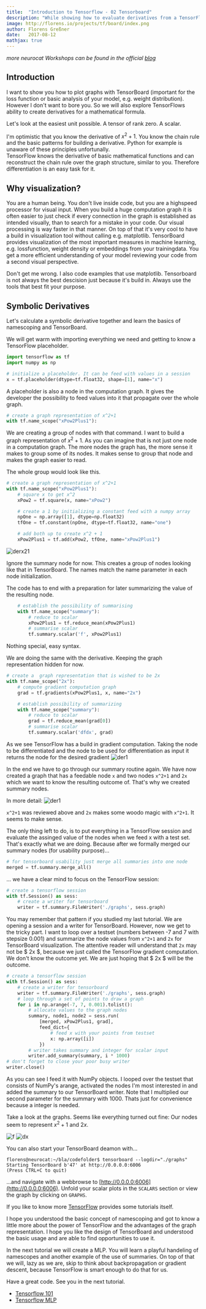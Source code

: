 ```yaml
---
title:  "Introduction to Tensorflow - 02 Tensorboard"
description: "While showing how to evaluate derivatives from a TensorFlow computation graph I want to give the reader the basic tool for visualizing a model."
image: http://florens.io/projects/tf/board/index.png
author: Florens Greßner
date:   2017-08-12
mathjax: true
---
```

*more neurocat Workshops can be found in the official [blog](http://neurocats.github.io)*

## Introduction

I want to show you how to plot graphs with TensorBoard (important for the 
loss function or basic analysis of your model, e.g. weight distribution). 
However I don't want to bore you. So we will also explore TensorFlows ability
to create derivatives for a mathematical formula.

Let's look at the easiest unit possible. A tensor of rank zero. A scalar.

I'm optimistic that you know the derivative of $x ^{2} + 1$. You know the 
chain rule and the basic patterns for building a derivative. Python for 
example is unaware of these principles unfortunally.  
TensorFlow knows the derivative of basic mathematical functions and can 
reconstruct the chain rule over the graph structure, similar to you. Therefore 
differentiation is an easy task for it.

## Why visualization?
You are a human being. You don't live inside code, but you are a highspeed 
processor for visual input. When you build a huge computation graph it is 
often easier to just check if every connection in the graph is established 
as intended visually, than to search for a mistake in your code. Our 
visual processing is way faster in that manner. On top of that it's very cool
to have a build in visualization tool without calling e.g. matplotlib. 
TensorBoard provides visualization of the most important measures in 
machine learning, e.g. lossfunction, weight density or embeddings from your 
trainingdata. You get a more efficient understanding of your model reviewing
your code from a second visual perspective.

Don't get me wrong. I also code examples that use matplotlib. Tensorboard is
not always the best descision just because it's build in. Always use the 
tools that best fit your purpose.

## Symbolic Derivatives
Let's calculate a symbolic derivative together and learn the basics of 
namescoping and TensorBoard.

We will get warm with importing everything we need and getting to know a 
TensorFlow placeholder.
```python
import tensorflow as tf
import numpy as np

# initialize a placeholder. It can be feed with values in a session
x = tf.placeholder(dtype=tf.float32, shape=[1], name="x")
```
A placeholder is also a node in the computation graph. It gives the 
developer the possibility to feed values into it that propagate over the whole 
graph.

```python
# create a graph representation of x^2+1
with tf.name_scope("xPow2Plus1"):
```
We are creating a group of nodes with that command. I want to build a graph 
representation of $x ^{2} + 1$. As you can imagine that is not just one 
node in a computation graph. The more nodes the graph has, the more sense it makes 
to group some of its nodes. It makes sense to group that node and makes
the graph easier to read.

The whole group would look like this.

```python
# create a graph representation of x^2+1
with tf.name_scope("xPow2Plus1"):
    # square x to get x^2
    xPow2 = tf.square(x, name="xPow2")

    # create a 1 by initializing a constant feed with a numpy array
    npOne = np.array([1], dtype=np.float32)
    tfOne = tf.constant(npOne, dtype=tf.float32, name="one")

    # add both up to create x^2 + 1
    xPow2Plus1 = tf.add(xPow2, tfOne, name="xPow2Plus1")
```
![derx21](https://raw.githubusercontent.com/f37/f37.github.io/master/assets/tensorflow/der_x21.png)

Ignore the summary node for now. This creates a group of nodes looking like 
that in TensorBoard. The names match the name parameter in each node 
initialization.

The code has to end with a preparation for later summarizing the value 
of the resulting node.

```python
    # establish the possibility of summarising
    with tf.name_scope("summary"):
        # reduce to scalar
        xPow2Plus1 = tf.reduce_mean(xPow2Plus1)
        # summarise scalar
        tf.summary.scalar('f', xPow2Plus1)

```
Nothing special, easy syntax.

We are doing the same with the derivative. Keeping the graph representation 
hidden for now.
```python
# create a  graph representation that is wished to be 2x
with tf.name_scope("2x"):
    # compute gradient computation graph
    grad = tf.gradients(xPow2Plus1, x, name="2x")

    # establish possibility of summarizing
    with tf.name_scope("summary"):
        # reduce to scalar
        grad = tf.reduce_mean(grad[0])
        # summarise scalar
        tf.summary.scalar('dfdx', grad)
```
As we see TensorFlow has a build in gradient computation. Taking the node to
be differentiated and the node to be used for differentiation as input it 
returns the node for the desired gradient
![der1](https://raw.githubusercontent.com/f37/f37.github.io/master/assets/tensorflow/der_1.png)

In the end we have to go through our summary routine again. We have now created a 
graph that has a feedable node `x` and two nodes `x^2+1` and `2x` which we 
want to know the resulting outcome of. That's why we created summary nodes.

In more detail:
![der1](https://raw.githubusercontent.com/f37/f37.github.io/master/assets/tensorflow/der_2.png)

`x^2+1` was reviewed above and `2x` makes some woodo magic with `x^2+1`. It 
seems to make sense.

The only thing left to do, is to put everything in a TensorFlow session and evaluate 
the assinged value of the nodes when we feed x with a test set. That's 
exactly what we are doing. Because after we formally merged our summary 
nodes (for usability purpose)...

```python
# for tensorboard usability just merge all summaries into one node
merged = tf.summary.merge_all()
```
... we have a clear mind to focus on the TensorFlow session:
```python
# create a tensorflow session
with tf.Session() as sess:
    # create a writer for tensorboard
    writer = tf.summary.FileWriter('./graphs', sess.graph)
```
You may remember that pattern if you studied my last tutorial. We are 
opening a session and a writer for TensorBoard. However, now we get to the tricky
part. I want to loop over a testset (numbers between -7 and 7 with stepsize 
0.001) and summarize the node values from `x^2+1` and `2x` for TensorBoard 
visualization. The attentive reader will understand that `2x` may not be 
$ 2x $, because we just called the TensorFlow gradient computation. We don't
know the outcome yet. We are just hoping that $ 2x $ will be the outcome.

```python
# create a tensorflow session
with tf.Session() as sess:
    # create a writer for tensorboard
    writer = tf.summary.FileWriter('./graphs', sess.graph)
    # loop through a set of points to draw a graph
    for i in np.arange(-7, 7, 0.001).tolist():
        # allocate values to the graph nodes
        summary, node1, node2 = sess.run(
            [merged, xPow2Plus1, grad],
            feed_dict={
                # feed x with your points from testset
                x: np.array([i])
            })
        # writer takes summary and integer for scalar input
        writer.add_summary(summary, i * 1000)
# don't forget to close your poor busy writer
writer.close()
```
As you can see I feed it with NumPy objects. I looped over the testset that consists 
of NumPy's arange, activated the nodes I'm most interested in and added the 
summary to our TensorBoard writer. Note that I multiplied our second 
parameter for the summary with 1000. Thats just for convenience because a 
integer is needed.

Take a look at the graphs. Seems like everything turned out fine: 
Our nodes seem to represent $x ^{2} + 1$ and $2x$.

![f](https://raw.githubusercontent.com/f37/f37.github.io/master/assets/tensorflow/der_f.png) ![dx](https://raw.githubusercontent.com/f37/f37.github.io/master/assets/tensorflow/der_dx.png)

You can also start your TensorBoard deamon with...
```shell
florens@neurocat:~/bla/codefolder$ tensorboard --logdir="./graphs"
Starting TensorBoard b'47' at http://0.0.0.0:6006
(Press CTRL+C to quit)
```
...and navigate with a webbrowse to [http://0.0.0.0:6006](http://0.0.0.0:6006).
Unfold your scalar plots in the `SCALARS` section or view the graph by 
clicking on `GRAPHS`.

If you like to know more [TensorFlow](https://www.tensorflow.org/get_started/summaries_and_tensorboard)
provides some tutorials itself.

I hope you understood the basic concept of namescoping and got to know a 
little more about the power of TensorFlow and the advantages of the graph 
representation. I hope you like the design of TensorBoard and understood the
basic usage and are able to find opportunities to use it.

In the next tutorial we will create a MLP. You will learn a playful 
handeling of namescopes and another example of the use of summaries. On 
top of that we will, lazy as we are, skip to think about backpropagation or 
gradient descent, because TensorFlow is smart enough to do that for us.

Have a great code. See you in the next tutorial.

- [Tensorflow 101](../)
- [Tensorflow MLP](../)
